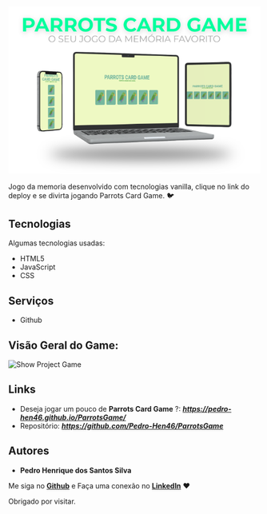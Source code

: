 ![Logo](lib/images/Logo.png)

Jogo da memoria desenvolvido com tecnologias vanilla, clique no link do deploy e se divirta jogando Parrots Card Game. :bird:

## Tecnologias 
Algumas tecnologias usadas:

* HTML5
* JavaScript
* CSS

## Serviços
* Github

## Visão Geral do Game:
![Show Project Game](https://github.com/Pedro-Hen46/ParrotsGame/blob/main/lib/images/Apresentation.gif)


## Links
  - Deseja jogar um pouco de **Parrots Card Game** ?: ***https://pedro-hen46.github.io/ParrotsGame/***
  - Repositório: ***https://github.com/Pedro-Hen46/ParrotsGame***

  ## Autores

  * **Pedro Henrique dos Santos Silva** 

  
  
  Me siga no [**Github**](https://github.com/login?return_to=https%3A%2F%2Fgithub.com%2FPedro-Hen46) e Faça uma conexão no [**LinkedIn**](https://www.linkedin.com/in/pedro-henrique-dos-santos-silva-05012289) ❤

  Obrigado por visitar. 
